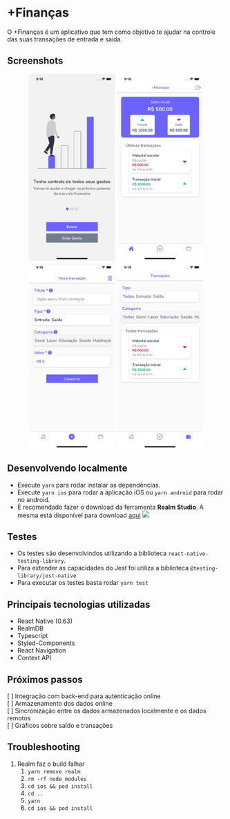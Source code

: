 # +Finanças

O +Finanças é um aplicativo que tem como objetivo te ajudar na controle das suas transações de entrada e saída.

## Screenshots

<p align="center">
<img src="/samples/screenshots/screenshot-1.png"  width="200">
<img src="/samples/screenshots/screenshot-2.png"  width="200">
<img src="/samples/screenshots/screenshot-3.png"  width="200">
<img src="/samples/screenshots/screenshot-4.png"  width="200">
</p>

## Desenvolvendo localmente

- Execute `yarn` para rodar instalar as dependências.
- Execute `yarn ios` para rodar a aplicação iOS ou `yarn android` para rodar no android.
- É recomendado fazer o download da ferramenta **Realm Studio**. A mesma está disponível para download [aqui](https://github.com/realm/realm-studio/releases)
  <img src="https://gblobscdn.gitbook.com/assets%2F-L-nWFFFG5HNhz4YeOI_%2F-LGCcT4Y80DggHA2oNL1%2F-LGCdN0s54D2D7aTDXzg%2Fstudio-landing.png?alt=media&token=718f106d-1667-4584-903d-f89a63653283"  width="400">

## Testes

- Os testes são desenvolvindos utilizando a biblioteca `react-native-testing-library`.
- Para extender as capacidades do Jest foi utiliza a biblioteca `@testing-library/jest-native`
- Para executar os testes basta rodar `yarn test`

## Principais tecnologias utilizadas

- React Native (0.63)
- RealmDB
- Typescript
- Styled-Components
- React Navigation
- Context API

## Próximos passos

[ ] Integração com back-end para autenticação online  
[ ] Armazenamento dos dados online  
[ ] Sincronização entre os dados armazenados localmente e os dados remotos  
[ ] Gráficos sobre saldo e transações

## Troubleshooting

1. Realm faz o build falhar
   1. `yarn remove realm`
   2. `rm -rf node_modules`
   3. `cd ios && pod install`
   4. `cd ..`
   5. `yarn`
   6. `cd ios && pod install`

